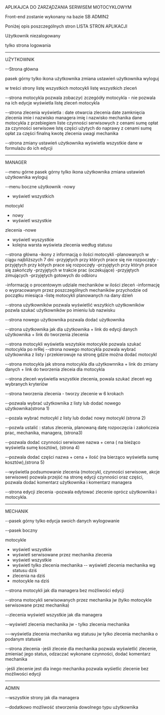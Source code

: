 APLIKAJCA DO ZARZĄDZANIA SERWISEM MOTOCYKLOWYM

Front-end zostanie wykonany na bazie SB ADMIN2

Poniżej opis poszczególnych stron
LISTA STRON APLIKACJI


Użytkownik niezalogowany 

tylko strona logowania 

--------------------------------
UŻYTKOWNIK 

--Strona główna

pasek górny tylko ikona użytkownika 
zmiana ustawień użytkownika 
wyloguj 

 w treści strony 
listę wszystkich motocykli
listę wszystkich zleceń

--strona motocykla 
pozwala zobaczyć zczegóóły motocykla - nie pozwala na ich edycje
wyświetla listę zleceń motocykla

--strona zlecenia wyświetla :
date otwarcia zlecenia
date zamknięcia zlecenia 
imie i nazwisko managera 
imię i nazwisko mechanika
dane motocykla z przebiegiem 
liste czynności serwisowych z cenami 
sumę opłat za czynności serwisowe
lstę części użytych do naprawy z cenami 
sumę opłat za części 
finalną kwotę zlecenia 
uwagi mechanika 


--strona zmiany ustawień użytkownika wyświetla 
wszystkie dane w formulażu do ich edycji 


-------------------------------------------------------
MANAGER

--menu górne
pasek górny tylko ikona użytkownika 
zmiana ustawień użytkownika 
wyloguj 

--menu boczne 
użytkownik 
 -nowy
 - wyświetl wszystkich 
 
motocykl 
 - nowy
 - wyświetl wszystkie
 
zlecenia 
 -nowe
 - wyświetl wyszystkie 
  - kolejna warsta wyświeta zlecenia według statusu

--strona główna 
-ikony z informacją o ilości motocykli 
 -planowanych w ciągu najbliższych 7 dni 
 -przyjętych przy których prace się nie rozpoczęły 
 -przyjętych przy kótych prace się rozpoczęły 
 -przyjętych przy któryh prace się zakończły 
 -przyjętych w trakcie prac (oczekujące)
 -przyjętych zimujących 
 -przyjętych gotowych do odbioru 

 -informację o procentowym udziale mechaników w ilości zleceń 
 -informację o  wypracowanym przez poszczególnych mechaników przychodzie od początku miesiąca
 -listę motocykli planowanych na dany dzień 

--strona użytkowników pozwala wyświetlić wszytkich użytkowników pozwla szukać użytkowników po imieniu lub nazwisku

--strona nowego użytkownika pozwala dodać użytkownika 

--strona użytkownika jak dla użytkownika + link do edycji danych użytkownika + link do tworzenia zlecenia 

--strona motocykli wyświetla wszytskie motocykle pozwala szukać motocykla po nrRej 
--strona nowego motocykla pozwala wybrać użytkownika z listy i przekierowuje na stronę gdzie można dodać motocykl

--strona motocykla jak strona motocykla dla użytkownnika + link do zmiany danych + link do tworzenia zleceia dla motocykla

 

--strona zleceń 
wyświetla wszystkie zlecenia, powala szukać zleceń wg wybranych kryteriów

--strona tworzenia zlecenia - tworzy zlecenie w 6 krokach

 --pozwala wybrać użytkownika z listy lub dodać nowego użytkownika(strona 1)
 
 --pozala wybrać motocykl z listy lub dodać nowy motocykl (strona 2)
 
 --pozwla ustalić : status zlecenia, planowaną datę rozpoczęcia i zakończeia prac, mechanika,   managera, (strona3)
 
 --pozwala dodać czynności serwisowe nazwa + cena ( na bieżąco wyświetla sumę kosztów), (strona 4)
 
 --pozwala dodać części nazwa + cena + ilość (na bierząco wyświetla sumę kosztów),(strona 5)
 
 --wyświetla podsumowanie zlecenia (motocykl, czynności serwisowe, akcje serwisowe) pozwala przejść na stronę edycji czynności oraz części, pozwala dodać komentarz użytkownika i komentarz managera


--strona edycji zlecenia 
 -pozwala edytować zlecenie oprócz użytkownika i motocykla. 

----------------------------------------------------
MECHANIK

--pasek górny 
tylko edycja swoich danych 
wylogowanie

--pasek boczny 

motocykle
 - wyświetl wszystkie
 - wyświetl serwisowane przez mechanika
zlecenia
- wyświetl wszystkie 
- wyświetl tylko zlecenia mechanika
  -- wyświetl zlecenia mechanika wg statusu
dziś
 - zlecenia na dziś
 - motocykle na dziś

--strona motocykli 
jak dla managera bez możliwości edycji

--strona motocykli serwisowanych przez mechanika
jw (tylko motocykle serwisowane przez mechanika)

--zlecenia
wyświetl wszystkie 
jak dla managera

--wyświetl zlecenia mechanika
jw - tylko zlecenia mechanika

---wyświetla zlecenia mechanika wg statusu 
 jw tylko zlecenia mechanika o podanym statusie

--strona zlecenia 
-jeśli zleceie dla mechanika 
pozwala wyświetlić zlecenie, zmieniać jego status, odzaczać wykonane czynności, dodać komentarz mechanika

-jeśli zlecenie jest dla inego mechanika 
pozwala wyśietlic zlecenie bez możliwości edycji 




---
ADMIN

--wszystkie strony jak dla managera

--dodatkowo możliwość stworzenia dowolnego typu użytkownika

























